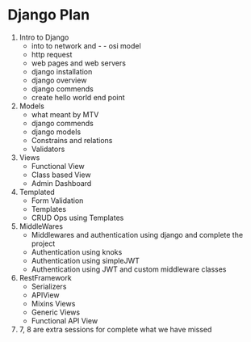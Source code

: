 # Django Plan

1. Intro to Django
   - into to network and - - osi model
   - http request
   - web pages and web servers
   - django installation
   - django overview
   - django commends
   - create hello world end point
2. Models
   - what meant by MTV
   - django commends
   - django models
   - Constrains and relations
   - Validators
3. Views
   - Functional View
   - Class based View
   - Admin Dashboard
4. Templated
   - Form Validation
   - Templates
   - CRUD Ops using Templates
5. MiddleWares
   - Middlewares and authentication using django and complete the project
   - Authentication using knoks
   - Authentication using simpleJWT
   - Authentication using JWT and custom middleware classes
6. RestFramework
   - Serializers
   - APIView
   - Mixins Views
   - Generic Views
   - Functional API View
7. 7, 8 are extra sessions for complete what we have missed
